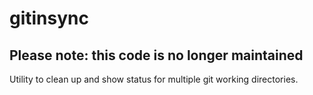 # gitinsync

## Please note: this code is no longer maintained

Utility to clean up and show status for multiple git working directories.
